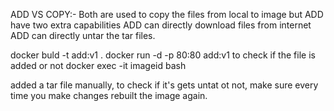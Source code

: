 ADD VS COPY:-
Both are used to copy the files from local to image but ADD have two extra capabilities 
ADD can directly download files from internet
ADD can directly untar the tar files.

docker buld -t add:v1 .
docker run -d -p 80:80 add:v1
to check if the file is added or not
docker exec -it imageid bash

added a tar file manually, to check if it's gets untat ot not,
make sure every time you make changes rebuilt the image again.